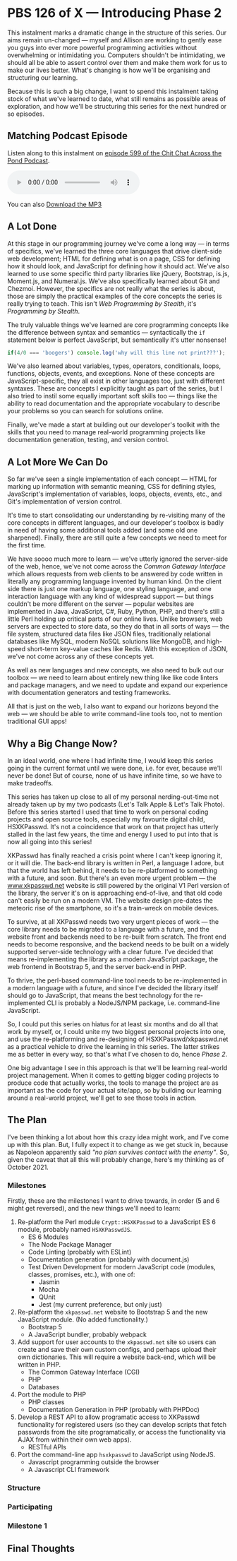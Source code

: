 # PBS 126 of X — Introducing Phase 2

This instalment marks a dramatic change in the structure of this series. Our aims remain un-changed — myself and Allison are working to gently ease you guys into ever more powerful programming activities without overwhelming or intimidating you. Computers shouldn't be intimidating, we should all be able to assert control over them and make them work for us to make our lives better. What's changing is how we'll be organising and structuring our learning.

Because this is such a big change, I want to spend this instalment taking stock of what we've learned to date, what still remains as possible areas of exploration, and how we'll be structuring this series for the next hundred or so episodes.

## Matching Podcast Episode

Listen along to this instalment on [episode 599 of the Chit Chat Across the Pond Podcast](https://www.podfeet.com/blog/2021/09/ccatp-599/).

<audio controls src="https://media.blubrry.com/nosillacast/traffic.libsyn.com/nosillacast/CCATP_2021_09_18.mp3?autoplay=0&loop=0&controls=1">Your browser does not support HTML 5 audio 🙁</audio>

You can also <a href="https://media.blubrry.com/nosillacast/traffic.libsyn.com/nosillacast/CCATP_2021_09_18.mp3" >Download the MP3</a>

## A Lot Done

At this stage in our programming journey we've come a long way — in terms of specifics, we've learned the three core languages that drive client-side web development; HTML for defining what is on a page, CSS for defining how it should look, and JavaScript for defining how it should act. We've also learned to use some specific third party libraries like jQuery, Bootstrap, is.js, Moment.js, and Numeral.js. We've also specifically learned about Git and Chezmoi. However, the specifics are not really what the series is about, those are simply the practical examples of the core concepts the series is really trying to teach. This isn't *Web Programming by Stealth*, it's *Programming by Stealth*. 

The truly valuable things we've learned are core programming concepts like the difference between syntax and semantics — syntactically the `if` statement below is perfect JavaScript, but semantically it's utter nonsense!

```javascript
if(4/0 === 'boogers') console.log('why will this line not print???');
```

We've also learned about variables, types, operators, conditionals, loops, functions, objects, events, and exceptions. None of these concepts are JavaScript-specific, they all exist in other languages too, just with different syntaxes. These are concepts I explicitly taught as part of the series, but I also tried to instil some equally important soft skills too — things like the ability to read documentation and the appropriate vocabulary to describe your problems so you can search for solutions online.

Finally, we've made a start at building out our developer's toolkit with the skills that you need to manage real-world programming projects like documentation generation, testing, and version control.

## A Lot More We Can Do

So far we've seen a single implementation of each concept — HTML for marking up information with semantic meaning, CSS for defining styles, JavaScript's implementation of variables, loops, objects, events, etc., and Git's implementation of version control.

It's time to start consolidating our understanding by re-visiting many of the core concepts in different languages, and our developer's toolbox is badly in need of having some additional tools added (and some old one sharpened). Finally, there are still quite a few concepts we need to meet for the first time.

We have soooo much more to learn — we've utterly ignored the server-side of the web, hence, we've not come across the *Common Gateway Interface* which allows requests from web clients to be answered by code written in literally any programming language invented by human kind. On the client side there is just one markup language, one styling language, and one interaction language with any kind of widespread support — but things couldn't be more different on the server — popular websites are implemented in Java, JavaScript, C#, Ruby, Python, PHP, and there's still a little Perl holding up critical parts of our online lives. Unlike browsers, web servers are expected to store data, so they do that in all sorts of ways — the file system, structured data files like JSON files, traditionally relational databases like MySQL, modern NoSQL solutions like MongoDB, and high-speed short-term key-value caches like Redis. With this exception of JSON, we've not come across any of these concepts yet.

As well as new languages and new concepts, we also need to bulk out our toolbox — we need to learn about entirely new thing like like code linters and package managers, and we need to update and expand our experience with documentation generators and testing frameworks.

All that is just on the web, I also want to expand our horizons beyond the web — we should be able to write command-line tools too, not to mention traditional GUI apps!

## Why a Big Change Now?

In an ideal world, one where I had infinite time, I would keep this series going in the current format until we were done, i.e. for ever, because we'll never be done! But of course, none of us have infinite time, so we have to make tradeoffs.

This series has taken up close to all of my personal nerding-out-time not already taken up by my two podcasts (Let's Talk Apple & Let's Talk Photo). Before this series started I used that time to work on personal coding projects and open source tools, especially my favourite digital child, HSXKPasswd. It's not a coincidence that work on that project has utterly stalled in the last few years, the time and energy I used to put into that is now all going into this series!

XKPasswd has finally reached a crisis point where I can't keep ignoring it, or it will die. The back-end library is written in Perl, a language I adore, but that the world has left behind, it needs to be re-platformed to something with a future, and soon. But there's an even more urgent problem — the www.xkpasswd.net website is still powered by the original V1 Perl version of the library, the server it's on is approaching end-of-live, and that old code can't easily be run on a modern VM. The website design pre-dates the meteoric rise of the smartphone, so it's a train-wreck on mobile devices.

To survive, at all XKPasswd needs two very urgent pieces of work — the core library needs to be migrated to a language with a future, and the website front and backends need to be re-built from scratch. The front end needs to become responsive, and the backend needs to be built on a widely supported server-side technology with a clear future. I've decided that means re-implementing the library as a modern JavaScript package, the web frontend in Bootstrap 5, and the server back-end in PHP.

To thrive, the perl-based command-line tool needs to be re-implemented in a modern language with a future, and since I've decided the library itself should go to JavaScript, that means the best technology for the re-implemented CLI is probably a NodeJS/NPM package, i.e. command-line
 JavaScript.
 
 So, I could put this series on hiatus for at least six months and do all that work by myself, or, I could unite my two biggest personal projects into one, and use the re-platforming and re-designing of HSXKPasswd/xkpasswd.net as a practical vehicle to drive the learning in this series. The latter strikes me as better in every way, so that's what I've chosen to do, hence *Phase 2*.
 
One big advantage I see in this approach is that we'll be learning real-world project management. When it comes to getting bigger coding projects to produce code that actually works, the tools to manage the project are as important as the code for your actual site/app, so by building our learning around a real-world project, we'll get to see those tools in action.
 
 ## The Plan
 
 I've been thinking a lot about how this crazy idea might work, and I've come up with this plan. But, I fully expect it to change as we get stuck in, because as Napoleon apparently said *"no plan survives contact with the enemy"*. So, given the caveat that all this will probably change, here's my thinking as of October 2021.
 
### Milestones

Firstly, these are the milestones I want to drive towards, in order (5 and 6 might get reversed), and the new things we'll need to learn:

1. Re-platform the Perl module `Crypt::HSXKPasswd` to a JavaScript ES 6 module, probably named `HSXKPasswdJS`.
	* ES 6 Modules
	* The Node Package Manager
	* Code Linting (probably with ESLint)
	* Documentation generation (probably with document.js)
	* Test Driven Development for modern JavaScript code (modules, classes, promises, etc.), with one of:
		* Jasmin
		* Mocha
		* QUnit
		* Jest (my current preference, but only just)
2. Re-platform the `xkpasswd.net` website to Bootstrap 5 and the new JavaScript module. (No added functionality.)
	* Bootstrap 5
	* A JavaScript bundler, probably webpack
3. Add support for user accounts to the `xkpasswd.net` site so users can create and save their own custom configs, and perhaps upload their own dictionaries. This will require a website back-end, which will be written in PHP.
	* The Common Gateway Interface (CGI)
	* PHP
	* Databases
4. Port the module to PHP
	* PHP classes
	* Documentation Generation in PHP (probably with PHPDoc)
5. Develop a REST API to allow programatic access to XKPasswd functionality for registered users (so they can develop scripts that fetch passwords from the site programatically, or access the functionality via AJAX from within their own web apps).
	* RESTful APIs
6. Port the command-line app `hsxkpasswd` to JavaScript using NodeJS.
	* 	Javascript programming outside the browser
	* A Javascript CLI framework

### Structure

### Participating

### Milestone 1



## Final Thoughts


